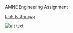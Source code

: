 AMNE Engineering Assignment

[Link to the app](https://s3.amazonaws.com/amne-engineering-assignment/index.html)

![alt text](https://s3.amazonaws.com/amne-engineering-assignment/demo.gif)
